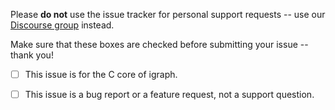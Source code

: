 Please **do not** use the issue tracker for personal support requests -- use our
[Discourse group](https://igraph.discourse.group) instead.

Make sure that these boxes are checked before submitting your issue -- thank you!

- [ ] This issue is for the C core of igraph.
- [ ] This issue is a bug report or a feature request, not a support question.

